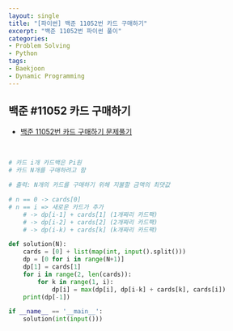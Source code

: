 ```yaml
---
layout: single
title: "[파이썬] 백준 11052번 카드 구매하기"
excerpt: "백준 11052번 파이썬 풀이"
categories: 
- Problem Solving
- Python
tags:
- Baekjoon
- Dynamic Programming
---
```

## 백준 #11052 카드 구매하기

- [백준 11052번 카드 구매하기 문제풀기](https://www.acmicpc.net/problem/11052)

<br>

```python
# 카드 i개 카드백은 Pi원
# 카드 N개를 구매하려고 함

# 출력: N개의 카드를 구매하기 위해 지불할 금액의 최댓값

# n == 0 -> cards[0]
# n == i => 새로운 카드가 추가
    # -> dp[i-1] + cards[1] (1개짜리 카드팩)
    # -> dp[i-2] + cards[2] (2개짜리 카드팩)
    # -> dp(i-k) + cards[k] (k개짜리 카드팩) 

def solution(N):
    cards = [0] + list(map(int, input().split()))
    dp = [0 for i in range(N+1)]
    dp[1] = cards[1]
    for i in range(2, len(cards)):
        for k in range(1, i):
            dp[i] = max(dp[i], dp[i-k] + cards[k], cards[i])
    print(dp[-1])

if __name__ == '__main__':
    solution(int(input()))
```

